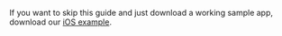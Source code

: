 If you want to skip this guide and just download a working sample app, download our [iOS example](https://github.com/okta/samples-ios/tree/master/custom-sign-in/).
